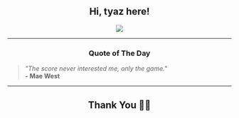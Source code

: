 <h2 align="center"> Hi, tyaz here!</h2>

<p align="center">
<a href="https://github.com/tyazx" alt="github streak"><img src="https://dvst-streak.herokuapp.com/?user=tyazx&theme=tokyonight&fire=DD472C"></a>
</p>

<hr>
<h3 align="center">Quote of The Day</h3>
<p align="center">
<blockquote>
<i>"The score never interested me, only the game."</i>
<br>
<b>- Mae West</b>
</blockquote>
</p>


<hr>
<h2 align="center">Thank You 🙏🏼</h2>
